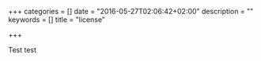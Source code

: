 +++
categories = []
date = "2016-05-27T02:06:42+02:00"
description = ""
keywords = []
title = "license"

+++

Test test
